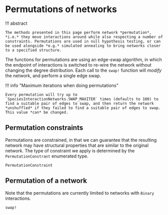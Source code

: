 # Permutations of networks

!!! abstract

    The methods presented in this page perform network *permutation*, *i.e.* they move interactions around while also respecting a number of constraints. Permutations are used in null hypothesis testing, or can be used alongside *e.g.* simulated annealing to bring networks closer to a specified structure.

The functions for permutations are using an edge-swap algorithm, in which the
endpoint of interactions is switched to re-wire the network without changing the degree distribution. Each call to the `swap!` function will *modify* the network, and perform a single edge swap.

!!! info "Maximum iterations when doing permutations"

    Every permutation will try up to `SpeciesInteractionNetworks.SWAP_MAXITER` times (defaults to 100) to find a suitable pair of edges to swap, and then return the network *unshuffled* if they failed to find a suitable pair of edges to swap. This value *can* be changed.

## Permutation constraints

Permutations are constrained, in that we can guarantee that the resulting network may have structural properties that are similar to the original network. The type of constraint we apply is determined by the `PermutationConstrant` enumerated type.

```@docs
PermutationConstraint
```

## Permutation of a network

Note that the permutations are currently limited to networks with `Binary` interactions.

```@docs
swap!
```
